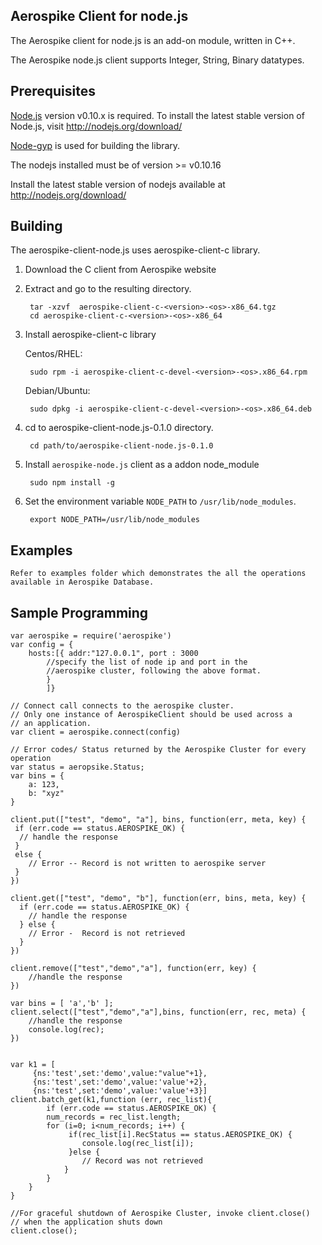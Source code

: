 ## Aerospike Client for node.js

The Aerospike client for node.js is an add-on module, written in C++.
 
The Aerospike node.js client supports Integer, String, Binary datatypes. 

## Prerequisites

[Node.js](http://nodejs.org) version v0.10.x is required. 
To install the latest stable version of  Node.js, visit http://nodejs.org/download/

[Node-gyp](https://github.com/TooTallNate/node-gyp) is used for building the 
library. 

The nodejs installed must be of version >= v0.10.16


Install the latest stable version of nodejs available at http://nodejs.org/download/


## Building

The aerospike-client-node.js uses aerospike-client-c library.

1. Download the C client from Aerospike website

2. Extract and go to the resulting directory.

        tar -xzvf  aerospike-client-c-<version>-<os>-x86_64.tgz
        cd aerospike-client-c-<version>-<os>-x86_64

3. Install aerospike-client-c library
    
    Centos/RHEL: 

        sudo rpm -i aerospike-client-c-devel-<version>-<os>.x86_64.rpm
        
    Debian/Ubuntu: 
    
        sudo dpkg -i aerospike-client-c-devel-<version>-<os>.x86_64.deb

4. cd to aerospike-client-node.js-0.1.0 directory.
    
        cd path/to/aerospike-client-node.js-0.1.0

5. Install `aerospike-node.js` client as a addon node_module
    
        sudo npm install -g 

6. Set the environment variable `NODE_PATH` to `/usr/lib/node_modules`.
    
        export NODE_PATH=/usr/lib/node_modules

## Examples

	Refer to examples folder which demonstrates the all the operations available in Aerospike Database.

## Sample Programming
	
	var aerospike = require('aerospike')
	var config = {
		hosts:[{ addr:"127.0.0.1", port : 3000 
			//specify the list of node ip and port in the
			//aerospike cluster, following the above format.
		    }
		    ]}
	
	// Connect call connects to the aerospike cluster.
	// Only one instance of AerospikeClient should be used across a
	// an application.	
	var client = aerospike.connect(config)

	// Error codes/ Status returned by the Aerospike Cluster for every operation
	var status = aeropsike.Status;	
	var bins = {
		a: 123,
		b: "xyz"
	}

	client.put(["test", "demo", "a"], bins, function(err, meta, key) {
	 if (err.code == status.AEROSPIKE_OK) {
	  // handle the response
	 }
	 else {
		// Error -- Record is not written to aerospike server
	 }
	})
	
	client.get(["test", "demo", "b"], function(err, bins, meta, key) {
	  if (err.code == status.AEROSPIKE_OK) {
	  	// handle the response
	  }	else {
		// Error -  Record is not retrieved
	  }
	})

	client.remove(["test","demo","a"], function(err, key) {
		//handle the response
	})

	var bins = [ 'a','b' ];
	client.select(["test","demo","a"],bins, function(err, rec, meta) {
		//handle the response 
		console.log(rec);
	})

	
	var k1 = [
         {ns:'test',set:'demo',value:"value"+1},
         {ns:'test',set:'demo',value:'value'+2},
         {ns:'test',set:'demo',value:'value'+3}]
	client.batch_get(k1,function (err, rec_list){
			if (err.code == status.AEROSPIKE_OK) {
			num_records = rec_list.length;
        	for (i=0; i<num_records; i++) {
				 if(rec_list[i].RecStatus == status.AEROSPIKE_OK) {
                	console.log(rec_list[i]);
				 }else {
					// Record was not retrieved 
				}
        	}
		}
	}

	//For graceful shutdown of Aerospike Cluster, invoke client.close()
	// when the application shuts down
	client.close();


